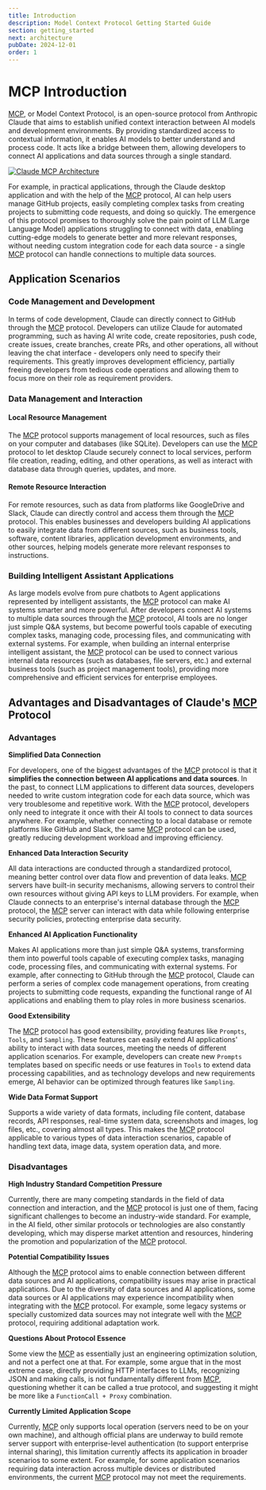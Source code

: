 ```yaml
---
title: Introduction
description: Model Context Protocol Getting Started Guide
section: getting_started
next: architecture
pubDate: 2024-12-01
order: 1
---
```


# MCP Introduction

[MCP](https://www.claudemcp.com/), or Model Context Protocol, is an open-source protocol from Anthropic Claude that aims to establish unified context interaction between AI models and development environments. By providing standardized access to contextual information, it enables AI models to better understand and process code. It acts like a bridge between them, allowing developers to connect AI applications and data sources through a single standard.

[![Claude MCP Architecture](https://static.claudemcp.com/images/claude-mcp.png "Claude MCP Architecture")](https://www.claudemcp.com/)

For example, in practical applications, through the Claude desktop application and with the help of the [MCP](https://www.claudemcp.com/) protocol, AI can help users manage GitHub projects, easily completing complex tasks from creating projects to submitting code requests, and doing so quickly. The emergence of this protocol promises to thoroughly solve the pain point of LLM (Large Language Model) applications struggling to connect with data, enabling cutting-edge models to generate better and more relevant responses, without needing custom integration code for each data source - a single [MCP](https://www.claudemcp.com/) protocol can handle connections to multiple data sources.

## Application Scenarios

### Code Management and Development

In terms of code development, Claude can directly connect to GitHub through the [MCP](https://www.claudemcp.com/) protocol. Developers can utilize Claude for automated programming, such as having AI write code, create repositories, push code, create issues, create branches, create PRs, and other operations, all without leaving the chat interface - developers only need to specify their requirements. This greatly improves development efficiency, partially freeing developers from tedious code operations and allowing them to focus more on their role as requirement providers.

### Data Management and Interaction

#### Local Resource Management

The [MCP](https://www.claudemcp.com/) protocol supports management of local resources, such as files on your computer and databases (like SQLite). Developers can use the [MCP](https://www.claudemcp.com/) protocol to let desktop Claude securely connect to local services, perform file creation, reading, editing, and other operations, as well as interact with database data through queries, updates, and more.

#### Remote Resource Interaction

For remote resources, such as data from platforms like GoogleDrive and Slack, Claude can directly control and access them through the [MCP](https://www.claudemcp.com/) protocol. This enables businesses and developers building AI applications to easily integrate data from different sources, such as business tools, software, content libraries, application development environments, and other sources, helping models generate more relevant responses to instructions.

### Building Intelligent Assistant Applications

As large models evolve from pure chatbots to Agent applications represented by intelligent assistants, the [MCP](https://www.claudemcp.com/) protocol can make AI systems smarter and more powerful. After developers connect AI systems to multiple data sources through the [MCP](https://www.claudemcp.com/) protocol, AI tools are no longer just simple Q&A systems, but become powerful tools capable of executing complex tasks, managing code, processing files, and communicating with external systems. For example, when building an internal enterprise intelligent assistant, the [MCP](https://www.claudemcp.com/) protocol can be used to connect various internal data resources (such as databases, file servers, etc.) and external business tools (such as project management tools), providing more comprehensive and efficient services for enterprise employees.

## Advantages and Disadvantages of Claude's [MCP](https://www.claudemcp.com/) Protocol

### Advantages

**Simplified Data Connection**

For developers, one of the biggest advantages of the [MCP](https://www.claudemcp.com/) protocol is that it **simplifies the connection between AI applications and data sources**. In the past, to connect LLM applications to different data sources, developers needed to write custom integration code for each data source, which was very troublesome and repetitive work. With the [MCP](https://www.claudemcp.com/) protocol, developers only need to integrate it once with their AI tools to connect to data sources anywhere. For example, whether connecting to a local database or remote platforms like GitHub and Slack, the same [MCP](https://www.claudemcp.com/) protocol can be used, greatly reducing development workload and improving efficiency.

**Enhanced Data Interaction Security**

All data interactions are conducted through a standardized protocol, meaning better control over data flow and prevention of data leaks. [MCP](https://www.claudemcp.com/) servers have built-in security mechanisms, allowing servers to control their own resources without giving API keys to LLM providers. For example, when Claude connects to an enterprise's internal database through the [MCP](https://www.claudemcp.com/) protocol, the [MCP](https://www.claudemcp.com/) server can interact with data while following enterprise security policies, protecting enterprise data security.

**Enhanced AI Application Functionality**

Makes AI applications more than just simple Q&A systems, transforming them into powerful tools capable of executing complex tasks, managing code, processing files, and communicating with external systems. For example, after connecting to GitHub through the [MCP](https://www.claudemcp.com/) protocol, Claude can perform a series of complex code management operations, from creating projects to submitting code requests, expanding the functional range of AI applications and enabling them to play roles in more business scenarios.

**Good Extensibility**

The [MCP](https://www.claudemcp.com/) protocol has good extensibility, providing features like `Prompts`, `Tools`, and `Sampling`. These features can easily extend AI applications' ability to interact with data sources, meeting the needs of different application scenarios. For example, developers can create new `Prompts` templates based on specific needs or use features in `Tools` to extend data processing capabilities, and as technology develops and new requirements emerge, AI behavior can be optimized through features like `Sampling`.

**Wide Data Format Support**

Supports a wide variety of data formats, including file content, database records, API responses, real-time system data, screenshots and images, log files, etc., covering almost all types. This makes the [MCP](https://www.claudemcp.com/) protocol applicable to various types of data interaction scenarios, capable of handling text data, image data, system operation data, and more.

### Disadvantages

**High Industry Standard Competition Pressure**

Currently, there are many competing standards in the field of data connection and interaction, and the [MCP](https://www.claudemcp.com/) protocol is just one of them, facing significant challenges to become an industry-wide standard. For example, in the AI field, other similar protocols or technologies are also constantly developing, which may disperse market attention and resources, hindering the promotion and popularization of the [MCP](https://www.claudemcp.com/) protocol.

**Potential Compatibility Issues**

Although the [MCP](https://www.claudemcp.com/) protocol aims to enable connection between different data sources and AI applications, compatibility issues may arise in practical applications. Due to the diversity of data sources and AI applications, some data sources or AI applications may experience incompatibility when integrating with the [MCP](https://www.claudemcp.com/) protocol. For example, some legacy systems or specially customized data sources may not integrate well with the [MCP](https://www.claudemcp.com/) protocol, requiring additional adaptation work.

**Questions About Protocol Essence**

Some view the [MCP](https://www.claudemcp.com/) as essentially just an engineering optimization solution, and not a perfect one at that. For example, some argue that in the most extreme case, directly providing HTTP interfaces to LLMs, recognizing JSON and making calls, is not fundamentally different from [MCP](https://www.claudemcp.com/), questioning whether it can be called a true protocol, and suggesting it might be more like a `FunctionCall + Proxy` combination.

**Currently Limited Application Scope**

Currently, [MCP](https://www.claudemcp.com/) only supports local operation (servers need to be on your own machine), and although official plans are underway to build remote server support with enterprise-level authentication (to support enterprise internal sharing), this limitation currently affects its application in broader scenarios to some extent. For example, for some application scenarios requiring data interaction across multiple devices or distributed environments, the current [MCP](https://www.claudemcp.com/) protocol may not meet the requirements.
